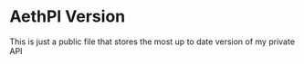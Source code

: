 # AethPI Version
This is just a public file that stores the most up to date version of my private API
